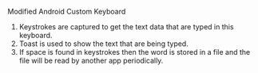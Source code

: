 Modified Android Custom Keyboard

1. Keystrokes are captured to get the text data that are typed in this keyboard.
2. Toast is used to show the text that are being typed.
3. If space is found in keystrokes then the word is stored in a file and the file will be read by another app periodically.
